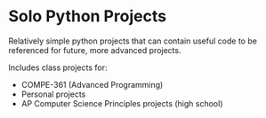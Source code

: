 # Solo Python Projects
Relatively simple python projects that can contain useful code to be referenced for future, more advanced projects.

Includes class projects for:
* COMPE-361 (Advanced Programming)
* Personal projects
* AP Computer Science Principles projects (high school)
